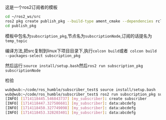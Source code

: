 
这是一个ros2订阅者的模板

```bash
cd ~/ros2_ws/src
ros2 pkg create publish_pkg --build-type ament_cmake --dependencies rclcpp std_msgs
cd publish_pkg
```

模板中包名为`subscription_pkg`,节点名为`subscriptionNode`,订阅的话提名为`temp_topic`

编译方法,把src复制到linux下项目目录下,执行`colcon build`或者` colcon build --packages-select subscription_pkg`

然后运行:`source install/setup.bash`然后`ros2 run subscription_pkg subscriptionNode`

检验
```bash
wub@wub:~/code/ros_humble/subscriber_test$ source install/setup.bash 
wub@wub:~/code/ros_humble/subscriber_test$ ros2 run subscription_pkg subscriptionNode
[INFO] [1714118445.546843737] [my_subscriber]: create subscriber
[INFO] [1714118447.327586681] [my_subscriber]: data:abcdefg
[INFO] [1714118450.327749098] [my_subscriber]: data:abcdefg
[INFO] [1714118453.328203401] [my_subscriber]: data:abcdefg
```



